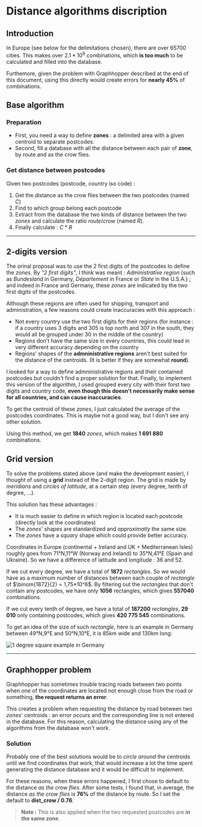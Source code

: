 # Distance algorithms discription

## Introduction

In Europe (see below for the delimitations chosen), there are over 65700 cities. This makes over $2.1*10^9$ combinations, which **is too much** to be calculated and filled into the database.

Furthemore, given the problem with Graphhopper described at the end of this document, using this directly would create errors for **nearly 45%** of combinations.

## Base algorithm

### Preparation

- First, you need a way to define **zones** : a delimited area with a given centroid to separate postcodes.
- Second, fill a database with all the distance between each pair of **zone**, by route and as the crow flies.

### Get distance between postcodes

Given two postcodes (postcode, country iso code) :
1. Get the distance as the crow flies between the two postcodes (named $C$)
2. Find to which group belong each postcode
3. Extract from the database the two kinds of distance between the two *zones* and calculate the ratio $route/crow$ (named $R$).
4. Finally calculate : $C*R$

---

## 2-digits version

The orinal proposal was to use the 2 first digits of the postcodes to define the *zones*. By *"2 first digits"*, I think was meant : *Administrative region* (such as *Bundesland* in Germany, *Département* in France or *State* in the U.S.A.) ; and indeed in France and Germany, these *zones* are indicated by the two first digits of the postcodes.

Although these regions are often used for shipping, transport and administration, a few reasons could create inaccuracies with this approach :
- Not every country use the two first digits for their regions (for instance : if a country uses 3 digits and 305 is top north and 307 in the south, they would all be grouped under 30 in the middle of the country)
- Regions don't have the same size in every countries, this could lead in very different accuracy depending on the country
- Regions' shapes of the **admninistrative regions** aren't best suited for the distance of the centroids. (It is better if they are somewhat **round**).

I looked for a way to define admninistrative regions and their contained postcodes but couldn't find a proper solution for that. Finally, to implement this version of the algorithm, I used grouped every city with their forst two digits and country code, **even though this doesn't necessarily make sense for all countries, and can cause inaccuracies**.

To get the centroid of these *zones*, I just calculated the average of the postcodes coordinates. This is maybe not a good way, but I don't see any other solution.

Using this method, we get **1840** *zones*, which makes **1 691 880** combinations.

## Grid version

To solve the problems stated above (and make the development easier), I thought of using a **grid** instead of the 2-digit region. The grid is made by *meridians* and *circles of latitude*, at a certain step (every degree, tenth of degree, ...).

This solution has these advantages :
- It is much easier to define in which region is located each postcode (directly look at the coordinates)
- The *zones*' shapes are standardized and *approximatly* the same size.
- The *zones* have a *squary* shape which could provide better accuracy.

Coordinates in Europe (continental + Ireland and UK + Mediterranean Isles) roughly goes from 71°N,11°W (Norway and Ireland) to 35°N,41°E (Spain and Ukraine). So we have a difference of latitude and longitude : 36 and 52.

If we cut every degree, we have a total of **1872** *rectangles*. So we would have as a maximum number of distances between each couple of *rectangle* of $\binom{1872}{2} = 1,75*10^6$. By filtering out the *rectangles* that don't contain any postcodes, we have only **1056** rectangles, which gives **557040** combinations.

If we cut every tenth of degree, we have a total of **187200** *rectangles*, **29 010** only containing postcodes, which gives **420 775 545** combinations.

To get an idea of the size of such *rectangle*, here is an example in Germany between 49°N,9°E and 50°N,10°E, it is 85km wide and 130km long:

![1 degree square example in Germany](/home/gguy/Téléchargements/Scolaire/Ulm/project/git/WebApp/algorithms/1degree_square_germany.png)

---

## Graphhopper problem

Graphhopper has sometimes trouble tracing roads between two points when one of the coordinates are located not enough close from the road or something, **the request returns an error**.

This creates a problem when requesting the distance by road between two *zones*' centroids : an error occurs and the corresponding line is not entered in the database. For this reason, calculating the distance using any of the algorithms from the database won't work.

### Solution

Probably one of the best solutions would be to *circle around* the centroids until we find coordinates that work, that would increase a lot the time spent generating the distance database and it would be difficult to implement.

For these reasons, when these errors happened, I first chose to default to the distance *as the crow flies*. After some tests, I found that, in average, the distance *as the crow flies* is **76%** of the distance by route. So I set the default to **dist_crow / 0.76**.

> **Note :** This is also applied when the two requested postcodes are **in the same *zone***.
